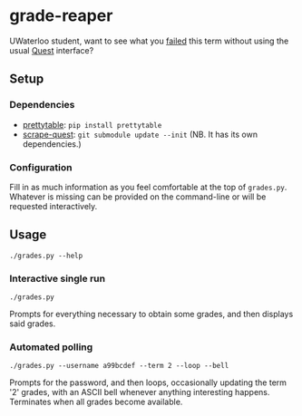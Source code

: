 # grade-reaper

UWaterloo student, want to see what you [failed](http://ugradcalendar.uwaterloo.ca/page/uWaterloo-Grading-System) this term without using the usual [Quest](http://quest.uwaterloo.ca/) interface?

## Setup

### Dependencies

* [prettytable](http://code.google.com/p/prettytable/): `pip install prettytable`
* [scrape-quest](https://github.com/0/scrape-quest): `git submodule update --init` (NB. It has its own dependencies.)

### Configuration

Fill in as much information as you feel comfortable at the top of `grades.py`. Whatever is missing can be provided on the command-line or will be requested interactively.

## Usage

`./grades.py --help`

### Interactive single run

`./grades.py`

Prompts for everything necessary to obtain some grades, and then displays said grades.

### Automated polling

`./grades.py --username a99bcdef --term 2 --loop --bell`

Prompts for the password, and then loops, occasionally updating the term '2' grades, with an ASCII bell whenever anything interesting happens. Terminates when all grades become available.
